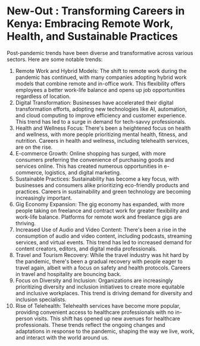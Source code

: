 # New-Out : Transforming Careers in Kenya: Embracing Remote Work, Health, and Sustainable Practices
Post-pandemic trends have been diverse and transformative across various sectors. Here are some notable trends:
1.	Remote Work and Hybrid Models: The shift to remote work during the pandemic has continued, with many companies adopting hybrid work models that combine remote and in-office work. This flexibility offers employees a better work-life balance and opens up job opportunities regardless of location.
2.	Digital Transformation: Businesses have accelerated their digital transformation efforts, adopting new technologies like AI, automation, and cloud computing to improve efficiency and customer experience. This trend has led to a surge in demand for tech-savvy professionals.
3.	Health and Wellness Focus: There's been a heightened focus on health and wellness, with more people prioritizing mental health, fitness, and nutrition. Careers in health and wellness, including telehealth services, are on the rise.
4.	E-commerce Growth: Online shopping has surged, with more consumers preferring the convenience of purchasing goods and services online. This has created numerous opportunities in e-commerce, logistics, and digital marketing.
5.	Sustainable Practices: Sustainability has become a key focus, with businesses and consumers alike prioritizing eco-friendly products and practices. Careers in sustainability and green technology are becoming increasingly important.
6.	Gig Economy Expansion: The gig economy has expanded, with more people taking on freelance and contract work for greater flexibility and work-life balance. Platforms for remote work and freelance gigs are thriving.
7.	Increased Use of Audio and Video Content: There's been a rise in the consumption of audio and video content, including podcasts, streaming services, and virtual events. This trend has led to increased demand for content creators, editors, and digital media professionals.
8.	Travel and Tourism Recovery: While the travel industry was hit hard by the pandemic, there's been a gradual recovery with people eager to travel again, albeit with a focus on safety and health protocols. Careers in travel and hospitality are bouncing back.
9.	Focus on Diversity and Inclusion: Organizations are increasingly prioritizing diversity and inclusion initiatives to create more equitable and inclusive workplaces. This trend is driving demand for diversity and inclusion specialists.
10.	Rise of Telehealth: Telehealth services have become more popular, providing convenient access to healthcare professionals with no in-person visits. This shift has opened up new avenues for healthcare professionals.
These trends reflect the ongoing changes and adaptations in response to the pandemic, shaping the way we live, work, and interact with the world around us.

